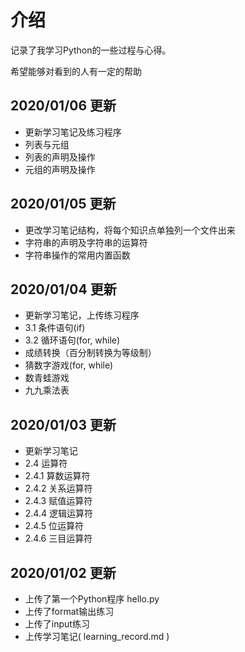 # 介绍
记录了我学习Python的一些过程与心得。

希望能够对看到的人有一定的帮助

## 2020/01/06 更新
- 更新学习笔记及练习程序
- 列表与元组
- 列表的声明及操作
- 元组的声明及操作

## 2020/01/05 更新
- 更改学习笔记结构，将每个知识点单独列一个文件出来
- 字符串的声明及字符串的运算符
- 字符串操作的常用内置函数

## 2020/01/04 更新
- 更新学习笔记，上传练习程序
- 3.1 条件语句(if)
- 3.2 循环语句(for, while)
- 成绩转换（百分制转换为等级制）
- 猜数字游戏(for, while)
- 数青蛙游戏
- 九九乘法表

## 2020/01/03  更新
- 更新学习笔记
- 2.4 运算符
- 2.4.1 算数运算符
- 2.4.2 关系运算符
- 2.4.3 赋值运算符
- 2.4.4 逻辑运算符
- 2.4.5 位运算符
- 2.4.6 三目运算符

## 2020/01/02  更新
- 上传了第一个Python程序 hello.py
- 上传了format输出练习
- 上传了input练习
- 上传学习笔记( learning_record.md )
